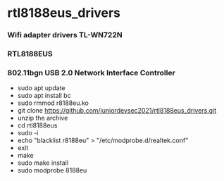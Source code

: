 # rtl8188eus_drivers
### Wifi adapter drivers TL-WN722N
### RTL8188EUS
### 802.11bgn USB 2.0 Network Interface Controller 

* sudo apt update
* sudo apt install bc
* sudo rmmod r8188eu.ko
* git clone https://github.com/juniordevsec2021/rtl8188eus_drivers.git
* unzip the archive
* cd rtl8188eus
* sudo -i
* echo "blacklist r8188eu" > "/etc/modprobe.d/realtek.conf"
* exit
* make
* sudo make install
* sudo modprobe 8188eu

